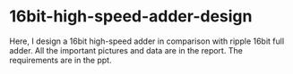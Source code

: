 # 16bit-high-speed-adder-design
Here, I design a 16bit high-speed adder in comparison with ripple 16bit full adder. All the important pictures and data are in the report. The requirements are in the ppt. 
